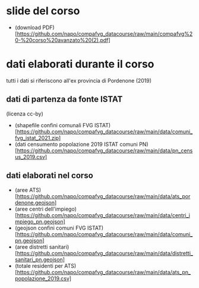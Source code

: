 # slide del corso
- (download PDF)[https://github.com/napo/compafvg_datacourse/raw/main/compafvg%20-%20corso%20avanzato%20(2).pdf]

# dati elaborati durante il corso
tutti i dati si riferiscono all'ex provincia di Pordenone (2019)

## dati di partenza da fonte ISTAT
(licenza cc-by)
- (shapefile confini comunali FVG ISTAT)[https://github.com/napo/compafvg_datacourse/raw/main/data/comuni_fvg_istat_2021.zip]
- (dati censumento popolazione 2019 ISTAT comuni PN)[https://github.com/napo/compafvg_datacourse/raw/main/data/pn_census_2019.csv]

## dati elaborati nel corso
- (aree ATS)[https://github.com/napo/compafvg_datacourse/raw/main/data/ats_pordenone.geojson]
- (aree centri dell'impiego)[https://github.com/napo/compafvg_datacourse/raw/main/data/centri_impiego_pn.geojson]
- (geojson confini comuni FVG ISTAT)[https://github.com/napo/compafvg_datacourse/raw/main/data/comuni_pn.geojson]
- (aree distretti sanitari)[https://github.com/napo/compafvg_datacourse/raw/main/data/distretti_sanitari_pn.geojson]
- (totale residenti per ATS)[https://github.com/napo/compafvg_datacourse/raw/main/data/ats_pn_popolazione_2019.csv]
